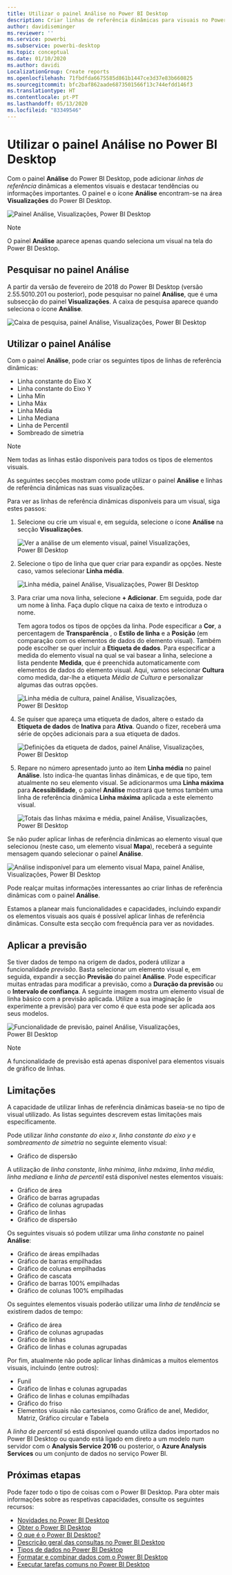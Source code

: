 ```yaml
---
title: Utilizar o painel Análise no Power BI Desktop
description: Criar linhas de referência dinâmicas para visuais no Power BI Desktop
author: davidiseminger
ms.reviewer: ''
ms.service: powerbi
ms.subservice: powerbi-desktop
ms.topic: conceptual
ms.date: 01/10/2020
ms.author: davidi
LocalizationGroup: Create reports
ms.openlocfilehash: 71fbdfda6675585d861b1447ce3d37e83b660825
ms.sourcegitcommit: bfc2baf862aade6873501566f13c744efdd146f3
ms.translationtype: HT
ms.contentlocale: pt-PT
ms.lasthandoff: 05/13/2020
ms.locfileid: "83349546"
---
```

# <a name="use-the-analytics-pane-in-power-bi-desktop"></a>Utilizar o painel Análise no Power BI Desktop

Com o painel **Análise** do Power BI Desktop, pode adicionar *linhas de referência* dinâmicas a elementos visuais e destacar tendências ou informações importantes. O painel e o ícone **Análise** encontram-se na área **Visualizações** do Power BI Desktop.

![Painel Análise, Visualizações, Power BI Desktop](media/desktop-analytics-pane/analytics-pane_1.png)

> [!NOTE]
> O painel **Análise** aparece apenas quando seleciona um visual na tela do Power BI Desktop.

## <a name="search-within-the-analytics-pane"></a>Pesquisar no painel Análise

A partir da versão de fevereiro de 2018 do Power BI Desktop (versão 2.55.5010.201 ou posterior), pode pesquisar no painel **Análise**, que é uma subsecção do painel **Visualizações**. A caixa de pesquisa aparece quando seleciona o ícone **Análise**.

![Caixa de pesquisa, painel Análise, Visualizações, Power BI Desktop](media/desktop-analytics-pane/analytics-pane_1b.png)

## <a name="use-the-analytics-pane"></a>Utilizar o painel Análise

Com o painel **Análise**, pode criar os seguintes tipos de linhas de referência dinâmicas:

* Linha constante do Eixo X
* Linha constante do Eixo Y
* Linha Mín
* Linha Máx
* Linha Média
* Linha Mediana
* Linha de Percentil
* Sombreado de simetria

> [!NOTE]
> Nem todas as linhas estão disponíveis para todos os tipos de elementos visuais.

As seguintes secções mostram como pode utilizar o painel **Análise** e linhas de referência dinâmicas nas suas visualizações.

Para ver as linhas de referência dinâmicas disponíveis para um visual, siga estes passos:

1. Selecione ou crie um visual e, em seguida, selecione o ícone **Análise** na secção **Visualizações**.

    ![Ver a análise de um elemento visual, painel Visualizações, Power BI Desktop](media/desktop-analytics-pane/analytics-pane_2.png)

2. Selecione o tipo de linha que quer criar para expandir as opções. Neste caso, vamos selecionar **Linha média**.

    ![Linha média, painel Análise, Visualizações, Power BI Desktop](media/desktop-analytics-pane/analytics-pane_3.png)

3. Para criar uma nova linha, selecione **+&nbsp;Adicionar**. Em seguida, pode dar um nome à linha. Faça duplo clique na caixa de texto e introduza o nome.

    Tem agora todos os tipos de opções da linha. Pode especificar a **Cor**, a percentagem de **Transparência** , o **Estilo de linha** e a **Posição** (em comparação com os elementos de dados do elemento visual). Também pode escolher se quer incluir a **Etiqueta de dados**. Para especificar a medida do elemento visual na qual se vai basear a linha, selecione a lista pendente **Medida**, que é preenchida automaticamente com elementos de dados do elemento visual. Aqui, vamos selecionar **Cultura** como medida, dar-lhe a etiqueta *Média de Cultura* e personalizar algumas das outras opções.

    ![Linha média de cultura, painel Análise, Visualizações, Power BI Desktop](media/desktop-analytics-pane/analytics-pane_4.png)

4. Se quiser que apareça uma etiqueta de dados, altere o estado da **Etiqueta de dados** de **Inativa** para **Ativa**. Quando o fizer, receberá uma série de opções adicionais para a sua etiqueta de dados.

    ![Definições da etiqueta de dados, painel Análise, Visualizações, Power BI Desktop](media/desktop-analytics-pane/analytics-pane_5.png)

5. Repare no número apresentado junto ao item **Linha média** no painel **Análise**. Isto indica-lhe quantas linhas dinâmicas, e de que tipo, tem atualmente no seu elemento visual. Se adicionarmos uma **Linha máxima** para **Acessibilidade**, o painel **Análise** mostrará que temos também uma linha de referência dinâmica **Linha máxima** aplicada a este elemento visual.

    ![Totais das linhas máxima e média, painel Análise, Visualizações, Power BI Desktop](media/desktop-analytics-pane/analytics-pane_6.png)

Se não puder aplicar linhas de referência dinâmicas ao elemento visual que selecionou (neste caso, um elemento visual **Mapa**), receberá a seguinte mensagem quando selecionar o painel **Análise**.

![Análise indisponível para um elemento visual Mapa, painel Análise, Visualizações, Power BI Desktop](media/desktop-analytics-pane/analytics-pane_7.png)

Pode realçar muitas informações interessantes ao criar linhas de referência dinâmicas com o painel **Análise**.

Estamos a planear mais funcionalidades e capacidades, incluindo expandir os elementos visuais aos quais é possível aplicar linhas de referência dinâmicas. Consulte esta secção com frequência para ver as novidades.

## <a name="apply-forecasting"></a>Aplicar a previsão

Se tiver dados de tempo na origem de dados, poderá utilizar a funcionalidade *previsão*. Basta selecionar um elemento visual e, em seguida, expandir a secção **Previsão** do painel **Análise**. Pode especificar muitas entradas para modificar a previsão, como a **Duração da previsão** ou o **Intervalo de confiança**. A seguinte imagem mostra um elemento visual de linha básico com a previsão aplicada. Utilize a sua imaginação (e experimente a previsão) para ver como é que esta pode ser aplicada aos seus modelos.

![Funcionalidade de previsão, painel Análise, Visualizações, Power BI Desktop](media/desktop-analytics-pane/analytics-pane_8.png)

> [!NOTE]
> A funcionalidade de previsão está apenas disponível para elementos visuais de gráfico de linhas.

## <a name="limitations"></a>Limitações

A capacidade de utilizar linhas de referência dinâmicas baseia-se no tipo de visual utilizado. As listas seguintes descrevem estas limitações mais especificamente.

Pode utilizar *linha constante do eixo x*, *linha constante do eixo y* e *sombreamento de simetria* no seguinte elemento visual:

* Gráfico de dispersão

A utilização de *linha constante*, *linha mínima*, *linha máxima*, *linha média*, *linha mediana* e *linha de percentil* está disponível nestes elementos visuais:

* Gráfico de área
* Gráfico de barras agrupadas
* Gráfico de colunas agrupadas
* Gráfico de linhas
* Gráfico de dispersão

Os seguintes visuais só podem utilizar uma *linha constante* no painel **Análise**:

* Gráfico de áreas empilhadas
* Gráfico de barras empilhadas
* Gráfico de colunas empilhadas
* Gráfico de cascata
* Gráfico de barras 100% empilhadas
* Gráfico de colunas 100% empilhadas

Os seguintes elementos visuais poderão utilizar uma *linha de tendência* se existirem dados de tempo:

* Gráfico de área
* Gráfico de colunas agrupadas
* Gráfico de linhas
* Gráfico de linhas e colunas agrupadas

Por fim, atualmente não pode aplicar linhas dinâmicas a muitos elementos visuais, incluindo (entre outros):

* Funil
* Gráfico de linhas e colunas agrupadas
* Gráfico de linhas e colunas empilhadas
* Gráfico do friso
* Elementos visuais não cartesianos, como Gráfico de anel, Medidor, Matriz, Gráfico circular e Tabela

A *linha de percentil* só está disponível quando utiliza dados importados no Power BI Desktop ou quando está ligado em direto a um modelo num servidor com o **Analysis Service 2016** ou posterior, o **Azure Analysis Services** ou um conjunto de dados no serviço Power BI.

## <a name="next-steps"></a>Próximas etapas

Pode fazer todo o tipo de coisas com o Power BI Desktop. Para obter mais informações sobre as respetivas capacidades, consulte os seguintes recursos:

* [Novidades no Power BI Desktop](../fundamentals/desktop-latest-update.md)
* [Obter o Power BI Desktop](../fundamentals/desktop-get-the-desktop.md)
* [O que é o Power BI Desktop?](../fundamentals/desktop-what-is-desktop.md)
* [Descrição geral das consultas no Power BI Desktop](desktop-query-overview.md)
* [Tipos de dados no Power BI Desktop](../connect-data/desktop-data-types.md)
* [Formatar e combinar dados com o Power BI Desktop](../connect-data/desktop-shape-and-combine-data.md)
* [Executar tarefas comuns no Power BI Desktop](desktop-common-query-tasks.md)
